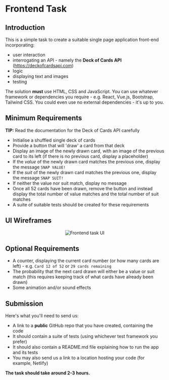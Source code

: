 # Frontend Task

## Introduction

This is a simple task to create a suitable single page application front-end incorporating:

 * user interaction
 * interrogating an API - namely the **Deck of Cards API** (https://deckofcardsapi.com)
 * logic
 * displaying text and images
 * testing

The solution **must** use HTML, CSS and JavaScript. You can use whatever framework or dependencies you require - e.g. React, Vue.js, Bootstrap, Tailwind CSS. You could even use no external dependencies - it's up to you.

## Minimum Requirements

**TIP:** Read the documentation for the Deck of Cards API carefully

 * Initialise a shuffled single deck of cards
 * Provide a button that will 'draw' a card from that deck
 * Display an image of the newly drawn card, with an image of the previous card to its left (if there is no previous card, display a placeholder)
 * If the _value_ of the newly drawn card matches the previous one, display the message `SNAP VALUE!`
 * If the _suit_ of the newly drawn card matches the previous one, display the message `SNAP SUIT!`
 * If neither the value nor suit match, display no message
 * Once all 52 cards have been drawn, remove the button and instead display the total number of value matches and the total number of suit matches
 * A suite of suitable tests should be created for these requirements

## UI Wireframes

<p align="center">
  <img src="https://user-images.githubusercontent.com/659658/111351711-5def5f00-867b-11eb-8550-797762f6b1f1.png" alt="Frontend task UI"/>
</p>

## Optional Requirements

 * A counter, displaying the current card number (or how many cards are left) - e.g. `Card 12 of 52` or `29 cards remaining`
 * The probability that the next card drawn will either be a value or suit match (this requires keeping track of what cards have already been drawn)
 * Some animation and/or sound effects

## Submission

Here's what you'll need to send us:

 * A link to a **public** GitHub repo that you have created, containing the code
 * It should contain a suite of tests (using whichever test framework you prefer)
 * It should also contain a README.md file explaining how to run the app and its tests
 * You may also send us a link to a location hosting your code (for example, Netlify)

**The task should take around 2-3 hours.**
